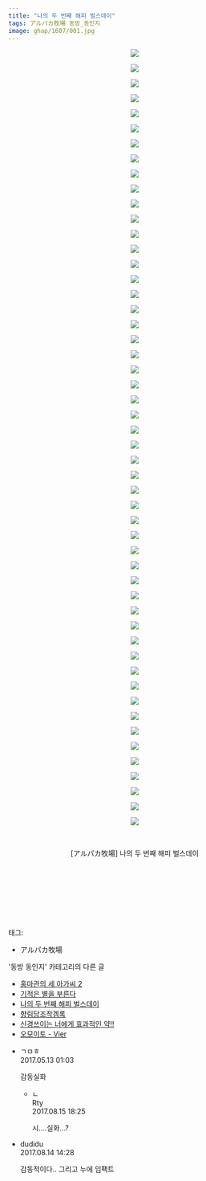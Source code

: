 ```yaml
---
title: "나의 두 번째 해피 벌스데이"
tags: アルパカ牧場 동방_동인지
image: ghap/1607/001.jpg
---
```

<div class="article">
<p style="text-align: center; clear: none; float: none;"><img src="{{ site.nasurl }}/ghap/1607/001.jpg"/></p>
<p style="text-align: center; clear: none; float: none;"><img src="{{ site.nasurl }}/ghap/1607/002.jpg"/></p>
<p style="text-align: center; clear: none; float: none;"><img src="{{ site.nasurl }}/ghap/1607/003.jpg"/></p>
<p style="text-align: center; clear: none; float: none;"><img src="{{ site.nasurl }}/ghap/1607/004.jpg"/></p>
<p style="text-align: center; clear: none; float: none;"><img src="{{ site.nasurl }}/ghap/1607/005.jpg"/></p>
<p style="text-align: center; clear: none; float: none;"><img src="{{ site.nasurl }}/ghap/1607/006.jpg"/></p>
<p style="text-align: center; clear: none; float: none;"><img src="{{ site.nasurl }}/ghap/1607/007.jpg"/></p>
<p style="text-align: center; clear: none; float: none;"><img src="{{ site.nasurl }}/ghap/1607/008.jpg"/></p>
<p style="text-align: center; clear: none; float: none;"><img src="{{ site.nasurl }}/ghap/1607/009.jpg"/></p>
<p style="text-align: center; clear: none; float: none;"><img src="{{ site.nasurl }}/ghap/1607/010.jpg"/></p>
<p style="text-align: center; clear: none; float: none;"><img src="{{ site.nasurl }}/ghap/1607/011.jpg"/></p>
<p style="text-align: center; clear: none; float: none;"><img src="{{ site.nasurl }}/ghap/1607/012.jpg"/></p>
<p style="text-align: center; clear: none; float: none;"><img src="{{ site.nasurl }}/ghap/1607/013.jpg"/></p>
<p style="text-align: center; clear: none; float: none;"><img src="{{ site.nasurl }}/ghap/1607/014.jpg"/></p>
<p style="text-align: center; clear: none; float: none;"><img src="{{ site.nasurl }}/ghap/1607/015.jpg"/></p>
<p style="text-align: center; clear: none; float: none;"><img src="{{ site.nasurl }}/ghap/1607/016.jpg"/></p>
<p style="text-align: center; clear: none; float: none;"><img src="{{ site.nasurl }}/ghap/1607/017.jpg"/></p>
<p style="text-align: center; clear: none; float: none;"><img src="{{ site.nasurl }}/ghap/1607/018.jpg"/></p>
<p style="text-align: center; clear: none; float: none;"><img src="{{ site.nasurl }}/ghap/1607/019.jpg"/></p>
<p style="text-align: center; clear: none; float: none;"><img src="{{ site.nasurl }}/ghap/1607/020.jpg"/></p>
<p style="text-align: center; clear: none; float: none;"><img src="{{ site.nasurl }}/ghap/1607/021.jpg"/></p>
<p style="text-align: center; clear: none; float: none;"><img src="{{ site.nasurl }}/ghap/1607/022.jpg"/></p>
<p style="text-align: center; clear: none; float: none;"><img src="{{ site.nasurl }}/ghap/1607/023.jpg"/></p>
<p style="text-align: center; clear: none; float: none;"><img src="{{ site.nasurl }}/ghap/1607/024.jpg"/></p>
<p style="text-align: center; clear: none; float: none;"><img src="{{ site.nasurl }}/ghap/1607/025.jpg"/></p>
<p style="text-align: center; clear: none; float: none;"><img src="{{ site.nasurl }}/ghap/1607/026.jpg"/></p>
<p style="text-align: center; clear: none; float: none;"><img src="{{ site.nasurl }}/ghap/1607/027.jpg"/></p>
<p style="text-align: center; clear: none; float: none;"><img src="{{ site.nasurl }}/ghap/1607/028.jpg"/></p>
<p style="text-align: center; clear: none; float: none;"><img src="{{ site.nasurl }}/ghap/1607/029.jpg"/></p>
<p style="text-align: center; clear: none; float: none;"><img src="{{ site.nasurl }}/ghap/1607/030.jpg"/></p>
<p style="text-align: center; clear: none; float: none;"><img src="{{ site.nasurl }}/ghap/1607/031.jpg"/></p>
<p style="text-align: center; clear: none; float: none;"><img src="{{ site.nasurl }}/ghap/1607/032.jpg"/></p>
<p style="text-align: center; clear: none; float: none;"><img src="{{ site.nasurl }}/ghap/1607/033.jpg"/></p>
<p style="text-align: center; clear: none; float: none;"><img src="{{ site.nasurl }}/ghap/1607/034.jpg"/></p>
<p style="text-align: center; clear: none; float: none;"><img src="{{ site.nasurl }}/ghap/1607/035.jpg"/></p>
<p style="text-align: center; clear: none; float: none;"><img src="{{ site.nasurl }}/ghap/1607/036.jpg"/></p>
<p style="text-align: center; clear: none; float: none;"><img src="{{ site.nasurl }}/ghap/1607/037.jpg"/></p>
<p style="text-align: center; clear: none; float: none;"><img src="{{ site.nasurl }}/ghap/1607/038.jpg"/></p>
<p style="text-align: center; clear: none; float: none;"><img src="{{ site.nasurl }}/ghap/1607/039.jpg"/></p>
<p style="text-align: center; clear: none; float: none;"><img src="{{ site.nasurl }}/ghap/1607/040.jpg"/></p>
<p style="text-align: center; clear: none; float: none;"><img src="{{ site.nasurl }}/ghap/1607/041.jpg"/></p>
<p style="text-align: center; clear: none; float: none;"><img src="{{ site.nasurl }}/ghap/1607/042.jpg"/></p>
<p style="text-align: center; clear: none; float: none;"><img src="{{ site.nasurl }}/ghap/1607/043.jpg"/></p>
<p style="text-align: center; clear: none; float: none;"><img src="{{ site.nasurl }}/ghap/1607/044.jpg"/></p>
<p style="text-align: center; clear: none; float: none;"><img src="{{ site.nasurl }}/ghap/1607/045.jpg"/></p>
<p style="text-align: center; clear: none; float: none;"><img src="{{ site.nasurl }}/ghap/1607/046.jpg"/></p>
<p style="text-align: center; clear: none; float: none;"><img src="{{ site.nasurl }}/ghap/1607/047.jpg"/></p>
<p style="text-align: center; clear: none; float: none;"><img src="{{ site.nasurl }}/ghap/1607/048.jpg"/></p>
<p style="text-align: center; clear: none; float: none;"><img src="{{ site.nasurl }}/ghap/1607/049.jpg"/></p>
<p style="text-align: center; clear: none; float: none;"><img src="{{ site.nasurl }}/ghap/1607/050.jpg"/></p>
<p style="text-align: center; clear: none; float: none;"><img src="{{ site.nasurl }}/ghap/1607/051.jpg"/></p>
<p style="text-align: center; clear: none; float: none;"><img src="{{ site.nasurl }}/ghap/1607/052.jpg"/></p>
<p style="text-align: center; clear: none; float: none;"><br/></p>
<p style="text-align: center; clear: none; float: none;">[アルパカ牧場] 나의 두 번째 해피 벌스데이</p>
<p style="text-align: center; clear: none; float: none;"><br/></p>
<p style="text-align: center; clear: none; float: none;"><br/></p>
<p style="text-align: center; clear: none; float: none;"><br/></p>
<p><br/></p>
</div><div class="tagTrail">
<p>태그: </p>
<ul>
<li>アルパカ牧場</li>
</ul>
</div><div class="another">
<p>'동방 동인지' 카테고리의 다른 글</p>
<ul>
<li><a href="/2016-08-16-ghap_1610">홍마관의 세 아가씨 2</a></li>
<li><a href="/2016-08-16-ghap_1609">기적은 별을 부른다</a></li>
<li><a href="/2016-08-16-ghap_1607">나의 두 번째 해피 벌스데이</a></li>
<li><a href="/2016-08-16-ghap_1606">향림당조작겜록</a></li>
<li><a href="/2016-08-16-ghap_1605">신경쓰이는 너에게 효과적인 약!!</a></li>
<li><a href="/2016-08-16-ghap_1604">오모이토 - Vier</a></li>
</ul>
</div><div class="cb_module cb_fluid">
<div class="cb_wrt cb_profile">
<div class="comment">
<ul>
<li class="cb_thumb_off" id="comment14987597">
<div class="cb_comment_area">
<div class="cb_info_area">
<div class="cb_section">
<span class="cb_nick_name">ㄱㅁㅎ</span>
</div>
<div class="cb_section">
<span class="cb_date">2017.05.13 01:03 </span>
</div>
</div>
<div class="cb_dsc_comment">
<p class="cb_dsc">
											감동실화
										</p>
</div>
<ul>
<li class="cb_thumb_off" id="comment15060250">
<span class="cb_bu_subnode">ㄴ</span>
<div class="cb_comment_area">
<div class="cb_info_area">
<div class="cb_section">
<span class="cb_nick_name">Rty</span>
</div>
<div class="cb_section">
<span class="cb_date">2017.08.15 18:25 </span>
</div>
</div>
<div class="cb_dsc_comment">
<p class="cb_dsc">
																시....실화...?
															</p>
</div>
</div>
</li>
</ul>
</div></li>
<li class="cb_thumb_off" id="comment15059332">
<div class="cb_comment_area">
<div class="cb_info_area">
<div class="cb_section">
<span class="cb_nick_name">dudidu</span>
</div>
<div class="cb_section">
<span class="cb_date">2017.08.14 14:28 </span>
</div>
</div>
<div class="cb_dsc_comment">
<p class="cb_dsc">
											감동적이다.. 그리고 누에 임팩트
										</p>
</div>
</div></li>
</ul>
</div>
</div><!-- commentList close -->
</div>